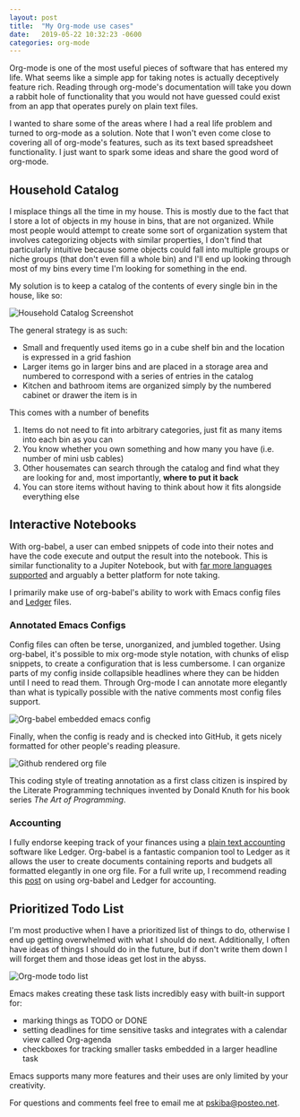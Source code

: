 ```yaml
--- 
layout: post
title:  "My Org-mode use cases"
date:   2019-05-22 10:32:23 -0600
categories: org-mode
---
```

Org-mode is one of the most useful pieces of software that has entered my life. What seems like a simple app for taking notes is actually deceptively feature rich. Reading through org-mode's documentation will take you down a rabbit hole of functionality that you would not have guessed could exist from an app that operates purely on plain text files. 

I wanted to share some of the areas where I had a real life problem and turned to org-mode as a solution. Note that I won't even come close to covering all of org-mode's features, such as its text based spreadsheet functionality. I just want to spark some ideas and share the good word of org-mode. 
 
## Household Catalog
I misplace things all the time in my house. This is mostly due to the fact that I store a lot of objects in my house in bins, that are not organized. While most people would attempt to create some sort of organization system that involves categorizing objects with similar properties, I don't find that particularly intuitive because some objects could fall into multiple groups or niche groups (that don't even fill a whole bin) and I'll end up looking through most of my bins every time I'm looking for something in the end.

My solution is to keep a catalog of the contents of every single bin in the house, like so:

<img src="/assets/images/org-mode-uses/item_catalog.png" alt="Household Catalog Screenshot" />

The general strategy is as such:

 - Small and frequently used items go in a cube shelf bin and the location is expressed in a grid fashion
 - Larger items go in larger bins and are placed in a storage area and numbered to correspond with a series of entries in the catalog
 - Kitchen and bathroom items are organized simply by the numbered cabinet or drawer the item is in

This comes with a number of benefits

 1. Items do not need to fit into arbitrary categories, just fit as many items into each bin as you can
 2. You know whether you own something and how many you have (i.e. number of mini usb cables)
 3. Other housemates can search through the catalog and find what they are looking for and, most importantly, **where to put it back**
 4. You can store items without having to think about how it fits alongside everything else


## Interactive Notebooks
With org-babel, a user can embed snippets of code into their notes and have the code execute and output the result into the notebook. This is similar functionality to a Jupiter Notebook, but with [far more languages supported](https://orgmode.org/worg/org-contrib/babel/languages.html) and arguably a better platform for note taking. 

I primarily make use of org-babel's ability to work with Emacs config files and [Ledger](https://www.ledger-cli.org/) files.

### Annotated Emacs Configs
Config files can often be terse, unorganized, and jumbled together. Using org-babel, it's possible to mix org-mode style notation, with chunks of elisp snippets, to create a configuration that is less cumbersome. I can organize parts of my config inside collapsible headlines where they can be hidden until I need to read them. Through Org-mode I can annotate more elegantly than what is typically possible with the native comments most config files support. 

<img src="/assets/images/org-mode-uses/annotated_config.png" alt="Org-babel embedded emacs config" />

Finally, when the config is ready and is checked into GitHub, it gets nicely formatted for other people's reading pleasure. 

<img src="/assets/images/org-mode-uses/github_preview.png" alt="Github rendered org file" />

This coding style of treating annotation as a first class citizen is inspired by the Literate Programming techniques invented by Donald Knuth for his book series *The Art of Programming*.

### Accounting
I fully endorse keeping track of your finances using a [plain text accounting](https://plaintextaccounting.org/) software like Ledger. Org-babel is a fantastic companion tool to Ledger as it allows the user to create documents containing reports and budgets all formatted elegantly in one org file. For a full write up, I recommend reading this [post](https://orgmode.org/worg/org-contrib/babel/languages/ob-doc-ledger.html) on using org-babel and Ledger for accounting. 

## Prioritized Todo List
I'm most productive when I have a prioritized list of things to do, otherwise I end up getting overwhelmed with what I should do next. Additionally, I often have ideas of things I should do in the future, but if don't write them down I will forget them and those ideas get lost in the abyss. 

<img src="/assets/images/org-mode-uses/todo_list.png" alt="Org-mode todo list" />

Emacs makes creating these task lists incredibly easy with built-in support for: 
 - marking things as TODO or DONE
 - setting deadlines for time sensitive tasks and integrates with a calendar view called Org-agenda
 - checkboxes for tracking smaller tasks embedded in a larger headline task

Emacs supports many more features and their uses are only limited by your creativity. 

For questions and comments feel free to email me at [pskiba@posteo.net](mailto:pskiba@posteo.net).
